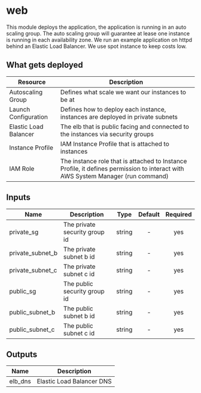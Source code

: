 # web

This module deploys the application, the application is running in an auto scaling group.
The auto scaling group will guarantee at lease one instance is running in each availability zone.
We run an example application on httpd behind an Elastic Load Balancer.
We use spot instance to keep costs low.

## What gets deployed
| Resource              | Description
| ---                   | ---
| Autoscaling Group     | Defines what scale we want our instances to be at
| Launch Configuration  | Defines how to deploy each instance, instances are deployed in private subnets
| Elastic Load Balancer | The elb that is public facing and connected to the instances via security groups
| Instance Profile      | IAM Instance Profile that is attached to instances
| IAM Role              | The instance role that is attached to Instance Profile, it defines permission to interact with AWS System Manager (run command)

## Inputs

| Name             | Description                   | Type   | Default | Required |
| ------           | -------------                 | :----: | :-----: | :-----:  |
| private_sg       | The private security group id | string | -       | yes      |
| private_subnet_b | The private subnet b id       | string | -       | yes      |
| private_subnet_c | The private subnet c id       | string | -       | yes      |
| public_sg        | The public security group id  | string | -       | yes      |
| public_subnet_b  | The public subnet b id        | string | -       | yes      |
| public_subnet_c  | The public subnet c id        | string | -       | yes      |

## Outputs

| Name    | Description               |
| ------  | -------------             |
| elb_dns | Elastic Load Balancer DNS |

